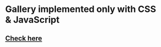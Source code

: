 # Gallery implemented only with CSS & JavaScript
## [Сheck here](https://4llekxx.github.io/slider/)
